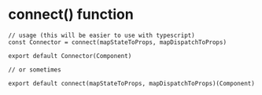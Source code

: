 # connect() function

```tsx
// usage (this will be easier to use with typescript)
const Connector = connect(mapStateToProps, mapDispatchToProps)

export default Connector(Component)

// or sometimes

export default connect(mapStateToProps, mapDispatchToProps)(Component)
```

<!--
- TODO: remove signature part and _maybe_ draw a picture instead
-->
